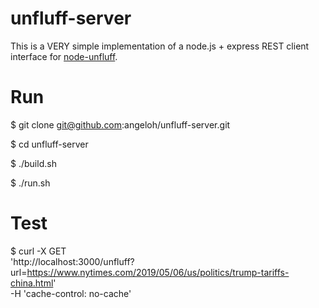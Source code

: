 # unfluff-server

This is a VERY simple implementation of a node.js + express REST client interface for [node-unfluff](https://github.com/ageitgey/node-unfluff).


# Run

$ git clone git@github.com:angeloh/unfluff-server.git

$ cd unfluff-server

$ ./build.sh

$ ./run.sh

# Test

$ curl -X GET \
  'http://localhost:3000/unfluff?url=https://www.nytimes.com/2019/05/06/us/politics/trump-tariffs-china.html' \
  -H 'cache-control: no-cache'